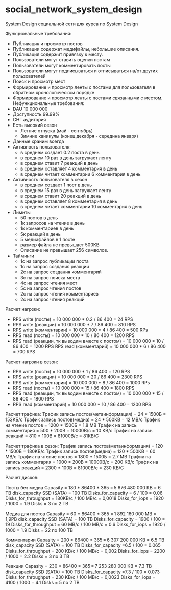 # social_network_system_design

System Design социальной сети для курса по System Design

Функциональные требования:
- Публикация и просмотр постов
- Публикации содержат медифайлы, небольшие описания.
- Публикация  содержит привязку к месту.
- Пользователи могут ставить оценки постам
- Пользователи могут комментировать посты
- Пользователи могут подписываться и отписываться на/от других пользователей
- Поиск и просмотр мест
- Формирование и просмотр ленты с постами для пользователя в обратном хронологическом порядке
- Формирование и просмотр ленты  с постами связанными с местом.
Нефункциональные требования:
- DAU 10 000 000
- Доступность 99.99%
- СНГ аудитория
- Есть высокий сезон
   - Летние отпуска (май - сентябрь)
   - Зимние каникулы (конец декабря - середина января)
- Данные храним всегда
- Активность пользователя:
  - в среднем создает 0.2 поста в день
  - в среднем 10 раз в день загружает ленту
  - в среднем ставит 7 реакций в день
  - в среднем оставляет 4 комментария в день
  - в среднем читает комментарии 6 комментария в день
- Активность пользователя в сезон
  - в среднем создает 1 пост в день
  - в среднем 15 раз в день загружает ленту
  - в среднем ставит 20 реакций в день
  - в среднем оставляет 8 комментария в день
  - в среднем читает комментарии 10 комментария в день
- Лимиты
  - 50 постов в день
  - 1к запросов на чтение в день
  - 1к комментариев в день
  - 5к реакций в день
  - 5 медиафайлов в 1 посте
  - размер файла не превышает 500KB
  - Описание не превышает 256 символов.
- Тайминги
  - 1с на запрос публикации поста
  - 1с на запрос создания реакции
  - 2с на запрос создания комментарий
  - 3с на запрос поиска места
  - 4c на запрос чтения мест
  - 5с на запрос чтения постов
  - 2с на запрос чтения комментариев 
  - 2с на запрос чтения реакций
  
Расчет нагрзки:
- RPS write (посты) = 10 000 000 * 0.2 / 86 400 = 24 RPS
- RPS write (реакции) = 10 000 000 * 7 / 86 400 = 810 RPS
- RPS write (комментарии) = 10 000 000 * 4 / 86 400 = 500 RPs
- RPS read (посты) = 10 000 000 * 10 / 86 400 = 1200 RPS
- RPS read (реакции, тк выводим вместе с постом) = 10 000 000 * 10 / 86 400 = 1200 RPS
RPS read (комментарий) = 10 000 000 * 6 / 86 400 = 700 RPS

Расчет нагрзки в сезон:
- RPS write (посты) = 10 000 000 * 1 / 86 400 = 120 RPS
- RPS write (реакции) = 10 000 000 * 20 / 86 400 = 2300 RPS
- RPS write (комментарии) = 10 000 000 * 8 / 86 400 = 1000 RPs
- RPS read (посты) = 10 000 000 * 15 / 86 400 = 1800 RPS
- RPS read (реакции, тк выводим вместе с постом) = 10 000 000 * 15 / 86 400 = 1800 RPS
- RPS read (комментарий) = 10 000 000 * 10 / 86 400 = 1200 RPS

Расчет трафика:
Трафик запись постов(метаинформация) = 24 * 1500Б = 153KБ/с
Трафик запись постов(медиа) = 24 * 500KB = 12 MB/c
Трафик на чтение постов = 1200 * 1500Б = 1.8 MB
Трафик на запись комментария = 500 * 200B = 10000B/с = 10 KB/c
Трафик на запись реакций = 810 * 100B = 81000B/c = 81KB/C

Расчет трафика в сезон:
Трафик запись постов(метаинформация) = 120 * 1500Б = 180KБ/с
Трафик запись постов(медиа) = 120 * 500KB = 60 MB/c
Трафик на чтение постов = 1800 * 1500Б = 2.7 MB
Трафик на запись комментария = 1000 * 200B = 10000B/с = 200 KB/c
Трафик на запись реакций = 2300 * 100B = 81000B/c = 230 KB/C

Расчет дисков:

Посты без медиа
Capasity  =  180 * 86400 * 365 = 5 676 480 000 KB = 6 TB
disk_capacity SSD (SATA) = 100 TB
Disks_for_capacity = 6 / 100 = 0.06
Disks_for_throughput = 180KB/c / 100 MB/c =  0,0018
Disks_for_iops = 1920 / 1000 = 1.9
Disks = 3 по 2 TB

Медиа для постов
Capasity  =  60 * 86400 * 365 = 1 892 160 000 MB = 1,9PB
disk_capacity SSD (SATA) = 100 TB
Disks_for_capacity = 1900 / 100 = 19
Disks_for_throughput = 60 MB/c / 100 MB/c =  0.6
Disks_for_iops = 1920 / 1000 = 1.9
Disks = 22 по 100 TB

Комментарии
Capasity  =  200 * 86400 * 365 = 6 307 200 000 KB = 6.5 TB
disk_capacity SSD (SATA) = 100 TB
Disks_for_capacity =6.5 / 100 = 0.065
Disks_for_throughput = 200 KB/c / 100 MB/c =  0,002
Disks_for_iops = 2200 / 1000 = 2.2
Disks = 3 по 3 TB

Реакции 
Capasity  =  230 * 86400 * 365 = 7 253 280 000 KB = 7.3 TB
disk_capacity SSD (SATA) = 100 TB
Disks_for_capacity =7.3 / 100 = 0.073
Disks_for_throughput = 230 KB/c / 100 MB/c =  0,0023
Disks_for_iops = 4100 / 1000 = 4.1
Disks = 5 по 2 TB